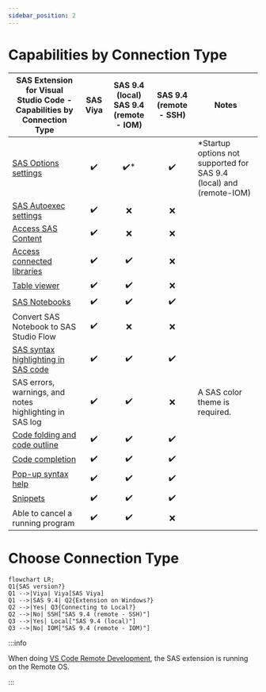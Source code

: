 ```yaml
---
sidebar_position: 2
---
```


# Capabilities by Connection Type

| SAS Extension for Visual Studio Code - Capabilities by Connection Type                        |      SAS Viya      | SAS 9.4 (local) <br/> SAS 9.4 (remote - IOM) | SAS 9.4 (remote - SSH) | Notes                                                                |
| --------------------------------------------------------------------------------------------- | :----------------: | :------------------------------------------: | :--------------------: | -------------------------------------------------------------------- |
| [SAS Options settings](./Configurations/Profiles/additional.md#sas-options-settings-examples) | :heavy_check_mark: |             :heavy_check_mark:\*             |   :heavy_check_mark:   | \*Startup options not supported for SAS 9.4 (local) and (remote-IOM) |
| [SAS Autoexec settings](./Configurations/Profiles/additional.md#sas-autoexec-settings)        | :heavy_check_mark: |                     :x:                      |          :x:           |
| [Access SAS Content](./Features/accessContent.md)                                             | :heavy_check_mark: |                     :x:                      |          :x:           |
| [Access connected libraries](./Features/accessLibraries.md)                                   | :heavy_check_mark: |              :heavy_check_mark:              |          :x:           |
| [Table viewer](./Features/accessLibraries.md)                                                 | :heavy_check_mark: |              :heavy_check_mark:              |          :x:           |
| [SAS Notebooks](./Features/sasNotebook.md)                                                    | :heavy_check_mark: |              :heavy_check_mark:              |   :heavy_check_mark:   |
| Convert SAS Notebook to SAS Studio Flow                                                       | :heavy_check_mark: |                     :x:                      |          :x:           |
| [SAS syntax highlighting in SAS code](./Features/sasCodeEditing.md#sas-syntax-highlighting)   | :heavy_check_mark: |              :heavy_check_mark:              |   :heavy_check_mark:   |
| SAS errors, warnings, and notes highlighting in SAS log                                       | :heavy_check_mark: |              :heavy_check_mark:              |          :x:           | A SAS color theme is required.                                       |
| [Code folding and code outline](./Features/sasCodeEditing.md#code-folding-and-code-outline)   | :heavy_check_mark: |              :heavy_check_mark:              |   :heavy_check_mark:   |
| [Code completion](./Features/sasCodeEditing.md#code-completion)                               | :heavy_check_mark: |              :heavy_check_mark:              |   :heavy_check_mark:   |
| [Pop-up syntax help](./Features/sasCodeEditing.md#pop-up-syntax-help)                         | :heavy_check_mark: |              :heavy_check_mark:              |   :heavy_check_mark:   |
| [Snippets](./Features/sasCodeEditing.md#snippets)                                             | :heavy_check_mark: |              :heavy_check_mark:              |   :heavy_check_mark:   |
| Able to cancel a running program                                                              | :heavy_check_mark: |              :heavy_check_mark:              |          :x:           |

# Choose Connection Type

```mermaid
flowchart LR;
Q1{SAS version?}
Q1 -->|Viya| Viya[SAS Viya]
Q1 -->|SAS 9.4| Q2{Extension on Windows?}
Q2 -->|Yes| Q3{Connecting to Local?}
Q2 -->|No| SSH["SAS 9.4 (remote - SSH)"]
Q3 -->|Yes| Local["SAS 9.4 (local)"]
Q3 -->|No| IOM["SAS 9.4 (remote - IOM)"]
```

:::info

When doing [VS Code Remote Development](https://code.visualstudio.com/docs/remote/remote-overview), the SAS extension is running on the Remote OS.

:::
